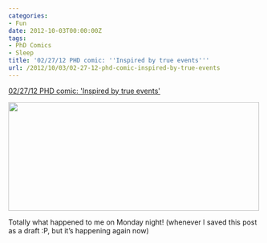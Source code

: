 ```yaml
---
categories:
- Fun
date: 2012-10-03T00:00:00Z
tags:
- PhD Comics
- Sleep
title: '02/27/12 PHD comic: ''Inspired by true events'''
url: /2012/10/03/02-27-12-phd-comic-inspired-by-true-events
---
```


<a href="http://www.phdcomics.com/comics.php?f=1474">02/27/12 PHD comic: 'Inspired by true events'</a><br/><p><img height="217" src="http://www.phdcomics.com/comics/archive/phd022712s.gif" width="500"/></p>
Totally what happened to me on Monday night! (whenever I saved this post as a draft :P, but it&#8217;s happening again now)
